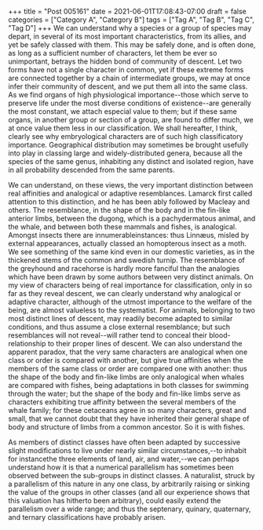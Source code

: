 +++
title = "Post 005161"
date = 2021-06-01T17:08:43-07:00
draft = false
categories = ["Category A", "Category B"]
tags = ["Tag A", "Tag B", "Tag C", "Tag D"]
+++
We can understand why a species or a group of species may depart, in several of its most important characteristics, from its allies, and yet be safely classed with them. This may be safely done, and is often done, as long as a sufficient number of characters, let them be ever so unimportant, betrays the hidden bond of community of descent. Let two forms have not a single character in common, yet if these extreme forms are connected together by a chain of intermediate groups, we may at once infer their community of descent, and we put them all into the same class. As we find organs of high physiological importance--those which serve to preserve life under the most diverse conditions of existence--are generally the most constant, we attach especial value to them; but if these same organs, in another group or section of a group, are found to differ much, we at once value them less in our classification. We shall hereafter, I think, clearly see why embryological characters are of such high classificatory importance. Geographical distribution may sometimes be brought usefully into play in classing large and widely-distributed genera, because all the species of the same genus, inhabiting any distinct and isolated region, have in all probability descended from the same parents.

We can understand, on these views, the very important distinction between real affinities and analogical or adaptive resemblances. Lamarck first called attention to this distinction, and he has been ably followed by Macleay and others. The resemblance, in the shape of the body and in the fin-like anterior limbs, between the dugong, which is a pachydermatous animal, and the whale, and between both these mammals and fishes, is analogical. Amongst insects there are innumerableinstances: thus Linnæus, misled by external appearances, actually classed an homopterous insect as a moth. We see something of the same kind even in our domestic varieties, as in the thickened stems of the common and swedish turnip. The resemblance of the greyhound and racehorse is hardly more fanciful than the analogies which have been drawn by some authors between very distinct animals. On my view of characters being of real importance for classification, only in so far as they reveal descent, we can clearly understand why analogical or adaptive character, although of the utmost importance to the welfare of the being, are almost valueless to the systematist. For animals, belonging to two most distinct lines of descent, may readily become adapted to similar conditions, and thus assume a close external resemblance; but such resemblances will not reveal--will rather tend to conceal their blood-relationship to their proper lines of descent. We can also understand the apparent paradox, that the very same characters are analogical when one class or order is compared with another, but give true affinities when the members of the same class or order are compared one with another: thus the shape of the body and fin-like limbs are only analogical when whales are compared with fishes, being adaptations in both classes for swimming through the water; but the shape of the body and fin-like limbs serve as characters exhibiting true affinity between the several members of the whale family; for these cetaceans agree in so many characters, great and small, that we cannot doubt that they have inherited their general shape of body and structure of limbs from a common ancestor. So it is with fishes.

As members of distinct classes have often been adapted by successive slight modifications to live under nearly similar circumstances,--to inhabit for instancethe three elements of land, air, and water,--we can perhaps understand how it is that a numerical parallelism has sometimes been observed between the sub-groups in distinct classes. A naturalist, struck by a parallelism of this nature in any one class, by arbitrarily raising or sinking the value of the groups in other classes (and all our experience shows that this valuation has hitherto been arbitrary), could easily extend the parallelism over a wide range; and thus the septenary, quinary, quaternary, and ternary classifications have probably arisen.
